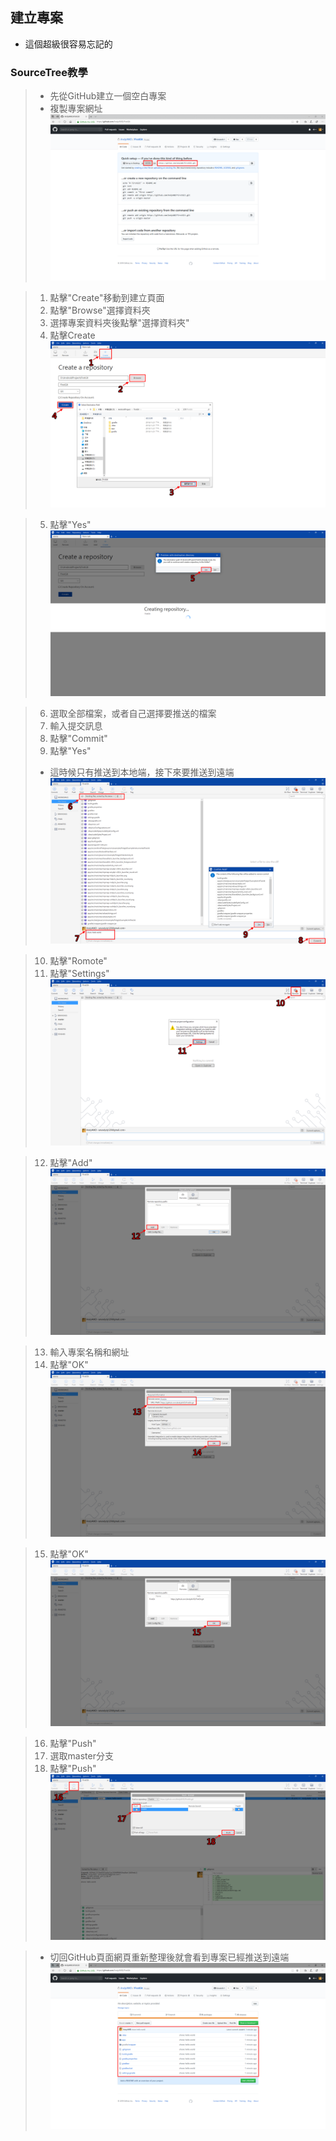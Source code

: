 ## 建立專案
* 這個超級很容易忘記的

### SourceTree教學
> * 先從GitHub建立一個空白專案
> * 複製專案網址
> ![git001](git001.png)

> 1. 點擊"Create"移動到建立頁面
> 2. 點擊"Browse"選擇資料夾
> 3. 選擇專案資料夾後點擊"選擇資料夾"
> 4. 點擊Create
> ![st002](st002.png)

> 5. 點擊"Yes"
> ![st003](st003.png)

> 6. 選取全部檔案，或者自己選擇要推送的檔案
> 7. 輸入提交訊息
> 8. 點擊"Commit"
> 9. 點擊"Yes"
> * 這時候只有推送到本地端，接下來要推送到遠端
> ![st004](st004.png)

> 10. 點擊"Romote"
> 11. 點擊"Settings"
> ![st005](st005.png)

> 12. 點擊"Add"
> ![st006](st006.png)

> 13. 輸入專案名稱和網址
> 14. 點擊"OK"
> ![st007](st007.png)

> 15. 點擊"OK"
> ![st008](st008.png)

> 16. 點擊"Push"
> 17. 選取master分支
> 18. 點擊"Push"
> ![st009](st009.png)

> * 切回GitHub頁面網頁重新整理後就會看到專案已經推送到遠端
> ![git002](git002.png)